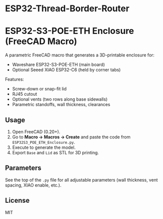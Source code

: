 # ESP32-Thread-Border-Router

# ESP32-S3-POE-ETH Enclosure (FreeCAD Macro)

A parametric FreeCAD macro that generates a 3D-printable enclosure for:
- Waveshare ESP32-S3-POE-ETH (main board)
- Optional Seeed XIAO ESP32-C6 (held by corner tabs)

Features:
- Screw-down or snap-fit lid
- RJ45 cutout
- Optional vents (two rows along base sidewalls)
- Parametric standoffs, wall thickness, clearances

## Usage
1. Open FreeCAD (0.20+).
2. Go to **Macro → Macros → Create** and paste the code from `ESP32S3_POE_ETH_Enclosure.py`.
3. Execute to generate the model.
4. Export `Base` and `Lid` as STL for 3D printing.

## Parameters
See the top of the `.py` file for all adjustable parameters (wall thickness, vent spacing, XIAO enable, etc.).

## License
MIT
